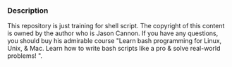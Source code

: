 ### Description
This repository is just training for shell script.
The copyright of this content is owned by the author who is Jason Cannon.
If you have any questions, you should buy his admirable course "Learn bash programming for Linux, Unix, & Mac. Learn how to write bash scripts like a pro & solve real-world problems!
".